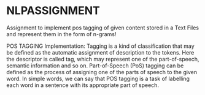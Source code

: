 # NLPASSIGNMENT
Assignment to implement pos tagging of given content stored in a Text Files and represent them in the form of n-grams!

POS TAGGING Implementation:
Tagging is a kind of classification that may be defined as the automatic assignment of description to the tokens. Here the descriptor is called tag, which may represent one of the part-of-speech, semantic information and so on.
Part-of-Speech (PoS) tagging can be defined as the process of assigning one of the parts of speech to the given word.
In simple words, we can say that POS tagging is a task of labelling each word in a sentence with its appropriate part of speech.

